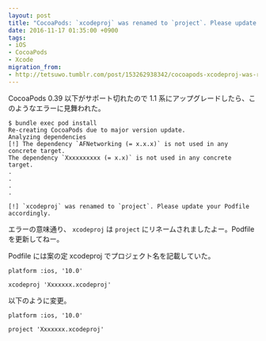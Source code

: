 ```yaml
---
layout: post
title: "CocoaPods: `xcodeproj` was renamed to `project`. Please update your Podfile accordingly."
date: 2016-11-17 01:35:00 +0900
tags:
- iOS
- CocoaPods
- Xcode
migration_from: 
- http://tetsuwo.tumblr.com/post/153262938342/cocoapods-xcodeproj-was-renamed-to-project
---
```



CocoaPods 0.39 以下がサポート切れたので 1.1 系にアップグレードしたら、このようなエラーに見舞われた。

    $ bundle exec pod install
    Re-creating CocoaPods due to major version update.
    Analyzing dependencies
    [!] The dependency `AFNetworking (= x.x.x)` is not used in any concrete target.
    The dependency `Xxxxxxxxxx (= x.x)` is not used in any concrete target.
    .
    .
    .
    .
    
    [!] `xcodeproj` was renamed to `project`. Please update your Podfile accordingly.


エラーの意味通り、 `xcodeproj` は `project` にリネームされましたよー。Podfile を更新してねー。


Podfile には案の定 xcodeproj でプロジェクト名を記載していた。


    platform :ios, '10.0'
    
    xcodeproj 'Xxxxxxx.xcodeproj'

以下のように変更。

    platform :ios, '10.0'
    
    project 'Xxxxxxx.xcodeproj'
